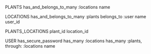 PLANTS
has_and_belongs_to_many :locations
name

LOCATIONS
has_and_belongs_to_many :plants
belongs_to :user
name
user_id

PLANTS_LOCATIONS
plant_id
location_id

USER
has_secure_password
has_many :locations
has_many :plants, through: :locations
name
